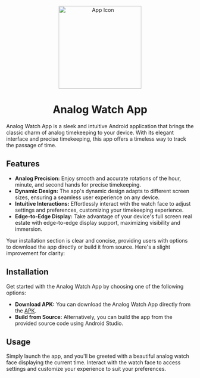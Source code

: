 <p align="center">
  <img src="https://github.com/Jumman04/Analogue-Watch/assets/113237846/f4f180ac-7145-4d21-822d-e0b9bfc4113e" alt="App Icon" width="222">
</p>

  <h1 align="center">Analog Watch App</h1>


Analog Watch App is a sleek and intuitive Android application that brings the classic charm of
analog timekeeping to your device. With its elegant interface and precise timekeeping, this app
offers a timeless way to track the passage of time.

## Features

- **Analog Precision:** Enjoy smooth and accurate rotations of the hour, minute, and second hands
  for precise timekeeping.
- **Dynamic Design:** The app's dynamic design adapts to different screen sizes, ensuring a seamless
  user experience on any device.
- **Intuitive Interactions:** Effortlessly interact with the watch face to adjust settings and
  preferences, customizing your timekeeping experience.
- **Edge-to-Edge Display:** Take advantage of your device's full screen real estate with
  edge-to-edge display support, maximizing visibility and immersion.

Your installation section is clear and concise, providing users with options to download the app
directly or build it from source. Here's a slight improvement for clarity:

## Installation

Get started with the Analog Watch App by choosing one of the following options:

- **Download APK:** You can download the Analog Watch App directly from
  the [APK](https://github.com/Jumman04/Analogue-Watch/releases/download/2.0/Analogue.Watch.apk).
- **Build from Source:** Alternatively, you can build the app from the provided source code using
  Android Studio.

## Usage

Simply launch the app, and you'll be greeted with a beautiful analog watch face displaying the
current time. Interact with the watch face to access settings and customize your experience to suit
your preferences.
